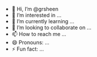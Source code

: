 - 👋 Hi, I’m @grsheen
- 👀 I’m interested in ...
- 🌱 I’m currently learning ...
- 💞️ I’m looking to collaborate on ...
- 📫 How to reach me ...
- 😄 Pronouns: ...
- ⚡ Fun fact: ...

<!---
grsheen/grsheen is a ✨ special ✨ repository because its `README.md` (this file) appears on your GitHub profile.
You can click the Preview link to take a look at your changes.
--->
